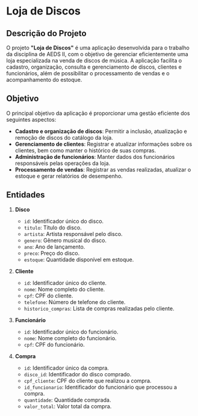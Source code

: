# Loja de Discos

## Descrição do Projeto

O projeto **"Loja de Discos"** é uma aplicação desenvolvida para o trabalho da disciplina de AEDS II, com o objetivo de gerenciar eficientemente uma loja especializada na venda de discos de música. A aplicação facilita o cadastro, organização, consulta e gerenciamento de discos, clientes e funcionários, além de possibilitar o processamento de vendas e o acompanhamento do estoque.

## Objetivo

O principal objetivo da aplicação é proporcionar uma gestão eficiente dos seguintes aspectos:
- **Cadastro e organização de discos**: Permitir a inclusão, atualização e remoção de discos do catálogo da loja.
- **Gerenciamento de clientes**: Registrar e atualizar informações sobre os clientes, bem como manter o histórico de suas compras.
- **Administração de funcionários**: Manter dados dos funcionários responsáveis pelas operações da loja.
- **Processamento de vendas**: Registrar as vendas realizadas, atualizar o estoque e gerar relatórios de desempenho.

## Entidades

1. **Disco**
   - `id`: Identificador único do disco.
   - `titulo`: Título do disco.
   - `artista`: Artista responsável pelo disco.
   - `genero`: Gênero musical do disco.
   - `ano`: Ano de lançamento.
   - `preco`: Preço do disco.
   - `estoque`: Quantidade disponível em estoque.
   
2. **Cliente**
   - `id`: Identificador único do cliente.
   - `nome`: Nome completo do cliente.
   - `cpf`: CPF do cliente.
   - `telefone`: Número de telefone do cliente.
   - `historico_compras`: Lista de compras realizadas pelo cliente.

3. **Funcionário**
   - `id`: Identificador único do funcionário.
   - `nome`: Nome completo do funcionário.
   - `cpf`: CPF do funcionário.

4. **Compra**
   - `id`: Identificador único da compra.
   - `disco_id`: Identificador do disco comprado.
   - `cpf_cliente`: CPF do cliente que realizou a compra.
   - `id_funcionario`: Identificador do funcionário que processou a compra.
   - `quantidade`: Quantidade comprada.
   - `valor_total`: Valor total da compra.
